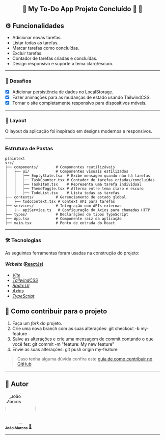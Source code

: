 <h2 align="center"> 
	🚧  My To-Do App Projeto Concluído 🚀 🚧
</h2>

## ⚙ Funcionalidades

  - Adicionar novas tarefas.
  - Listar todas as tarefas.
  - Marcar tarefas como concluídas.
  - Excluir tarefas.
  - Contador de tarefas criadas e concluídas.
  - Design responsivo e suporte a tema claro/escuro.
---

### 🏅  Desafios
- [x] Adicionar persistência de dados no LocalStorage.
- [x] Fazer animações para as mudanças de estado usando TailwindCSS.
- [x] Tornar o site completamente responsivo para dispositivos móveis.
---

### 🎨 Layout
O layout da aplicação foi inspirado em designs modernos e responsivos.

---
### Estrutura de Pastas
```
plaintext
src/
├── components/        # Componentes reutilizáveis
│   ├── ui/            # Componentes visuais estilizados
│   │   ├── EmptyState.tsx  # Exibe mensagem quando não há tarefas
│   │   ├── TaskCounter.tsx # Contador de tarefas criadas/concluídas
│   │   ├── TaskItem.tsx    # Representa uma tarefa individual
│   │   ├── ThemeToggle.tsx # Alterna entre tema claro e escuro
│   │   ├── TodoList.tsx    # Lista todas as tarefas
├── contexts/          # Gerenciamento de estado global
│   ├── todoContext.tsx # Context API para tarefas
├── services/          # Integração com APIs externas
│   ├── apiService.ts   # Configuração do Axios para chamadas HTTP
├── types/             # Declarações de tipos TypeScript
├── App.tsx            # Componente raiz da aplicação
├── main.tsx           # Ponto de entrada do React
```

---


### 🛠 Tecnologias

As seguintes ferramentas foram usadas na construção do projeto:

#### *Website*  ([ReactJs](https://reactjs.org/))

-   *[Vite](https://vitejs.dev/)*
-   *[TailwindCSS](https://tailwindcss.com/)*
-   *[Radix UI](https://www.radix-ui.com/)*
-   *[Axios](https://github.com/axios/axios)*
-   *[TypeScript](https://www.typescriptlang.org/)*

## 💪 Como contribuir para o projeto

1. Faça um *fork* do projeto.
2. Crie uma nova branch com as suas alterações: git checkout -b my-feature
3. Salve as alterações e crie uma mensagem de commit contando o que você fez: git commit -m "feature: My new feature"
4. Envie as suas alterações: git push origin my-feature
> Caso tenha alguma dúvida confira este [guia de como contribuir no GitHub](./CONTRIBUTING.md)

---

## 🦸 Autor

<a href="https://github.com/JoaoChaves65">
 <img style="border-radius: 50%;" src="https://avatars.githubusercontent.com/u/77072144?s=400&u=51a3766a47dcf4da44b381b3a3564e48eaf39311&v=4" width="100px;" height="100px" alt="João Marcos"/>
 <br />
 <sub><b>João Marcos</b></sub></a> <a href="https://github.com/JoaoChaves65" title="gitHub">🚀</a>
 <br />

---
